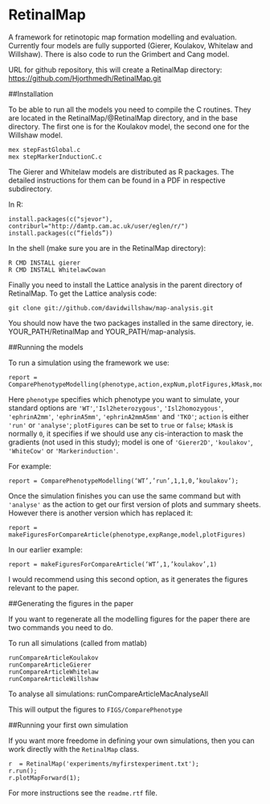 RetinalMap
==========

A framework for retinotopic map formation modelling and
evaluation. Currently four models are fully supported (Gierer, Koulakov,
Whitelaw and Willshaw). There is also code to run the Grimbert and
Cang model.

URL for github repository, this will create a RetinalMap directory:
https://github.com/Hjorthmedh/RetinalMap.git

##Installation

To be able to run all the models you need to compile the C
routines. They are located in the RetinalMap/@RetinalMap directory, and in the
base directory. The first one is for the Koulakov model, the second
one for the Willshaw model.
 
    mex stepFastGlobal.c
    mex stepMarkerInductionC.c 

The Gierer and Whitelaw models are distributed as R packages. The
detailed instructions for them can be found in a PDF in respective subdirectory.

In R:

    install.packages(c("sjevor"), contriburl="http://damtp.cam.ac.uk/user/eglen/r/")
    install.packages(c(“fields”))

In the shell (make sure you are in the RetinalMap directory):

    R CMD INSTALL gierer
    R CMD INSTALL WhitelawCowan

Finally you need to install the Lattice analysis in the parent
directory of RetinalMap. To get the Lattice analysis code:

    git clone git://github.com/davidwillshaw/map-analysis.git

You should now have the two packages installed in the same directory, ie. YOUR_PATH/RetinalMap
and YOUR_PATH/map-analysis.

##Running the models

To run a simulation using the framework we use:

    report = ComparePhenotypeModelling(phenotype,action,expNum,plotFigures,kMask,model);

Here `phenotype` specifies which phenotype you want to simulate, your
standard options are `'WT'`,`'Isl2heterozygous'`, `'Isl2homozygous'`,
`'ephrinA2mm'`, `'ephrinA5mm'`, `'ephrinA2mmA5mm'` and `'TKO'`; `action` is
either `'run'` or `'analyse'`; `plotFigures` can be set to `true` or `false`;
`kMask` is normally `0`, it specifies if we should use any cis-interaction
to mask the gradients (not used in this study); model is one of `'Gierer2D'`, `'koulakov'`,
`'WhiteCow'` or `'Markerinduction'`.

For example:

    report = ComparePhenotypeModelling(‘WT’,’run’,1,1,0,’koulakov’);

Once the simulation finishes you can use the same command but with `'analyse'` as the action to get our first version of plots and summary sheets. However there is another version which has replaced it:

    report = makeFiguresForCompareArticle(phenotype,expRange,model,plotFigures)

In our earlier example:

    report = makeFiguresForCompareArticle(‘WT’,1,’koulakov’,1)

I would recommend using this second option, as it generates the figures relevant to the paper.


##Generating the figures in the paper

If you want to regenerate all the modelling figures for the paper there are two commands you need to do.

To run all simulations (called from matlab)

    runCompareArticleKoulakov
    runCompareArticleGierer
    runCompareArticleWhitelaw
    runCompareArticleWillshaw

To analyse all simulations:
    runCompareArticleMacAnalyseAll

This will output the figures to `FIGS/ComparePhenotype`


##Running your first own simulation

If you want more freedome in defining your own simulations, then you
can work directly with the `RetinalMap` class.

    r  = RetinalMap('experiments/myfirstexperiment.txt');
    r.run();
	r.plotMapForward(1);

For more instructions see the `readme.rtf` file.
